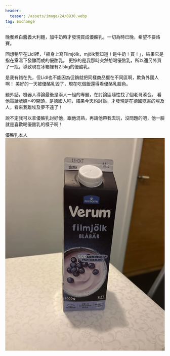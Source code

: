 ```yaml
---
header:
  teaser: /assets/image/24/0930.webp
tag: Exchange
---
```

晚餐煮白醬義大利麵，加牛奶時才發現買成優酪乳，一切為時已晚，希望不要烙賽。

回想稍早在Lidl裡，「瓶身上寫Filmjölk，mjölk我知道！是牛奶！買！」，結果它是指在室溫下發酵而成的優酪乳。
更慘的是我那時突然想喝優酪乳，所以還另外買了一瓶，導致現在冰箱裡有2.5kg的優酪乳。

是我有錯在先，但Lidl也不能因為促銷就把同樣商品擺在不同區啊，欺負外國人啊！
美好的一天被優酪乳毀了，現在吃個飯還得看優酪乳臉色。

題外話，機器人導論最後是兩人一組的專題，在討論區隨性找了個老哥湊合。
看他電話號碼+49開頭，是德國人吧，結果今天約討論，才發現是在德國唸書的埃及人，看來我離埃及夢不遠了！

說不定我可以拿優酪乳討好他，跟他混熟，再請他帶我去玩，沒問題的吧，他一臉就是喜歡喝優酪乳的樣子啊！

優酪乳本人
![](/assets/image/24/0930.webp)